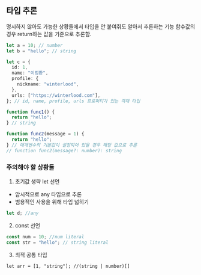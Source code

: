 ## 타입 추론
명시하지 않아도 가능한 상황들에서 타입을 안 붙여줘도 알아서 추론하는 기능
함수값의 경우 return하는 값을 기준으로 추론함.
```ts
let a = 10; // number
let b = "hello"; // string

let c = {
  id: 1,
  name: "이정환",
  profile: {
    nickname: "winterlood",
  },
  urls: ["https://winterlood.com"],
}; // id, name, profile, urls 프로퍼티가 있는 객체 타입

function func1() {
  return "hello";
} // string

function func2(message = 1) {
  return "hello";
} // 매개변수의 기본값이 설정되어 있을 경우 해당 값으로 추론
// function func2(message?: number): string
```

### 주의해야 할 상황들

1. 초기값 생략 let 선언
- 암시적으로 any 타입으로 추론
- 범용적인 사용을 위해 타입 넓히기
```ts
let d; //any
```

2. const 선언
``` ts
const num = 10; //num literal
const str = "hello"; // string literal
```
3. 최적 공통 타입
```
let arr = [1, "string"]; //(string | number)[]
```